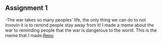 ## Assignment 1
-The war takes so many peoples' life, the only thing we can do to not invovin it is to remind people stay away from it!
 I made a meme about the war to reminding people that the war is dangerous to the world.
  This is the meme that I made:[Repo](https://she840.github.io/Repo/)
